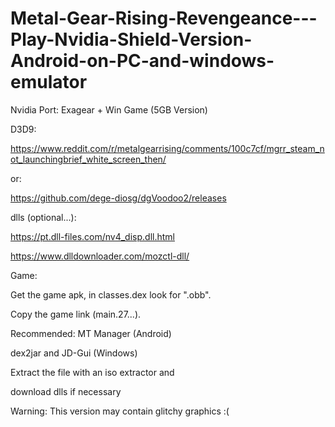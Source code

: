 # Metal-Gear-Rising-Revengeance---Play-Nvidia-Shield-Version-Android-on-PC-and-windows-emulator

Nvidia Port: Exagear + Win Game (5GB Version)


D3D9:

https://www.reddit.com/r/metalgearrising/comments/100c7cf/mgrr_steam_not_launchingbrief_white_screen_then/

or:

https://github.com/dege-diosg/dgVoodoo2/releases

dlls (optional...):

https://pt.dll-files.com/nv4_disp.dll.html

https://www.dlldownloader.com/mozctl-dll/

Game:

Get the game apk, in classes.dex look for ".obb".

Copy the game link (main.27...).

Recommended:  MT Manager (Android)

dex2jar and JD-Gui (Windows)

Extract the file with an iso extractor and

download dlls if necessary

Warning: This version may contain glitchy graphics :(
